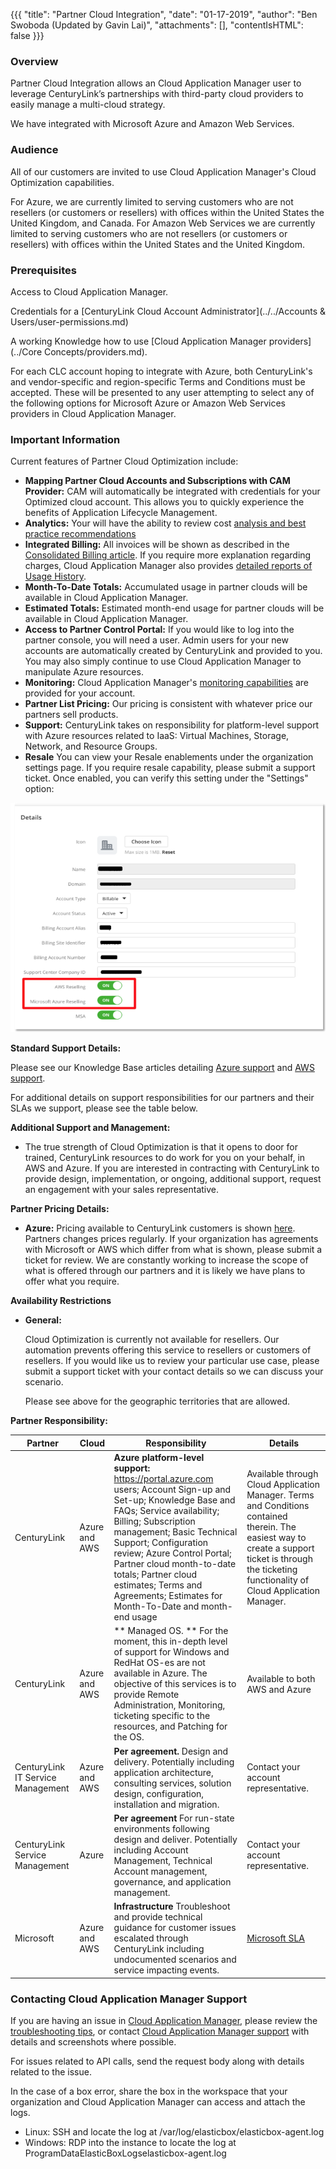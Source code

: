 {{{
  "title": "Partner Cloud Integration",
  "date": "01-17-2019",
  "author": "Ben Swoboda (Updated by Gavin Lai)",
  "attachments": [],
  "contentIsHTML": false
}}}

### Overview

Partner Cloud Integration allows an Cloud Application Manager user to leverage CenturyLink’s partnerships with third-party cloud providers to easily manage a multi-cloud strategy.

We have integrated with Microsoft Azure and Amazon Web Services.

### Audience

All of our customers are invited to use Cloud Application Manager's Cloud Optimization capabilities.

For Azure, we are currently limited to serving customers who are not resellers (or customers or resellers) with offices within the United States the United Kingdom, and Canada.
For Amazon Web Services we are currently limited to serving customers who are not resellers (or customers or resellers) with offices within the United States and the United Kingdom.

### Prerequisites

Access to Cloud Application Manager.

Credentials for a [CenturyLink Cloud Account Administrator](../../Accounts & Users/user-permissions.md)

A working Knowledge how to use [Cloud Application Manager providers](../Core Concepts/providers.md).

For each CLC account hoping to integrate with Azure, both CenturyLink's and vendor-specific and region-specific Terms and Conditions must be accepted. These will be presented to any user attempting to select any of the following options for Microsoft Azure or Amazon Web Services providers in Cloud Application Manager.



### Important Information


Current features of Partner Cloud Optimization include:
* **Mapping Partner Cloud Accounts and Subscriptions with CAM Provider:** CAM will automatically be integrated with credentials for your Optimized cloud account. This allows you to quickly experience the benefits of Application Lifecycle Management.
* **Analytics:** Your will have the ability to review cost [analysis and best practice recommendations]( https://www.ctl.io/knowledge-base/cloud-application-manager/analytics/cloudapplicationmanageranalyticsui/)
* **Integrated Billing:** All invoices will be shown as described in the [Consolidated Billing article](partner-cloud-integration-consolidated-billing.md). If you require more explanation regarding charges, Cloud Application Manager also provides [detailed reports of Usage History](partner-cloud-integration-detailed-billing-report.md).
* **Month-To-Date Totals:** Accumulated usage in partner clouds will be available in Cloud Application Manager.
* **Estimated Totals:** Estimated month-end usage for partner clouds will be available in Cloud Application Manager.
* **Access to Partner Control Portal:** If you would like to log into the partner console, you will need a user. Admin users for your new accounts are automatically created by CenturyLink and provided to you. You may also simply continue to use Cloud Application Manager to manipulate Azure resources.
* **Monitoring:** Cloud Application Manager's [monitoring capabilities](https://www.ctl.io/knowledge-base/cloud-application-manager/monitoring/#1) are provided for your account.
* **Partner List Pricing:** Our pricing is consistent with whatever price our partners sell products.
* **Support:** CenturyLink takes on responsibility for platform-level support with Azure resources related to IaaS: Virtual Machines, Storage, Network, and Resource Groups.
* **Resale** You can view your Resale enablements under the organization settings page.  If you require resale capability, please submit a support ticket.  Once enabled, you can verify this setting under the "Settings" option:

![Select a Month](../../images/cloud-application-manager/cam-resale-settings.png)





**Standard Support Details:**

Please see our Knowledge Base articles detailing [Azure  support](partner-cloud-integration-azure-support.md) and [AWS support](partner-cloud-integration-aws-support.md).

For additional details on support responsibilities for our partners and their SLAs we support, please see the table below.

**Additional Support and Management:**
* The true strength of Cloud Optimization is that it opens to door for trained, CenturyLink resources to do work for you on your behalf, in AWS and Azure. If you are interested in contracting with CenturyLink to provide design, implementation, or ongoing, additional support, request an engagement with your sales representative.

**Partner Pricing Details:**
* **Azure:** Pricing available to CenturyLink customers is shown [here](https://www.ctl.io/pricing). Partners changes prices regularly.  If your organization has agreements with Microsoft or AWS which differ from what is shown, please submit a ticket for review. We are constantly working to increase the scope of what is offered through our partners and it is likely we have plans to offer what you require.

**Availability Restrictions**
* **General:**

  Cloud Optimization is currently not available for resellers. Our automation prevents offering this service to resellers or customers of resellers. If you would like us to review your particular use case, please submit a support ticket with your contact details so we can discuss your scenario.

  Please see above for the geographic territories that are allowed.



**Partner Responsibility:**

  Partner | Cloud | Responsibility | Details
--- | --- | --- | ---
CenturyLink  | Azure and AWS |   **Azure platform-level support:** https://portal.azure.com users; Account Sign-up and Set-up; Knowledge Base and FAQs; Service availability; Billing; Subscription management; Basic Technical Support; Configuration review; Azure Control Portal; Partner cloud month-to-date totals; Partner cloud estimates; Terms and Agreements; Estimates for Month-To-Date and month-end usage | Available through Cloud Application Manager. Terms and Conditions contained therein. The easiest way to create a support ticket is through the ticketing functionality of Cloud Application Manager.
CenturyLink | Azure and AWS  | ** Managed OS. ** For the moment, this in-depth level of support for Windows and RedHat OS-es are not available in Azure. The objective of this services is to provide Remote Administration, Monitoring, ticketing specific to the resources, and Patching for the OS. | Available to both AWS and Azure
CenturyLink IT Service Management | Azure and AWS  | **Per agreement.** Design and delivery. Potentially including application architecture, consulting services, solution design, configuration, installation and migration.| Contact your account representative.
CenturyLink Service Management | Azure | **Per agreement** For run-state environments following design and deliver. Potentially including Account Management, Technical Account management, governance, and application management. | Contact your account representative.
Microsoft | Azure and AWS  | **Infrastructure** Troubleshoot and provide technical guidance for customer issues escalated through CenturyLink including undocumented scenarios and service impacting events.  | [Microsoft SLA](http://www.microsoftvolumelicensing.com/DocumentSearch.aspx?Mode=3&DocumentTypeId=37)

### Contacting Cloud Application Manager Support

If you are having an issue in [Cloud Application Manager](https://www.ctl.io/cloud-application-manager/), please review the [troubleshooting tips](../Troubleshooting/troubleshooting-tips.md), or contact [Cloud Application Manager support](mailto:incident@CenturyLink.com) with details and screenshots where possible.

For issues related to API calls, send the request body along with details related to the issue.

In the case of a box error, share the box in the workspace that your organization and Cloud Application Manager can access and attach the logs.
* Linux: SSH and locate the log at /var/log/elasticbox/elasticbox-agent.log
* Windows: RDP into the instance to locate the log at ProgramDataElasticBoxLogselasticbox-agent.log
